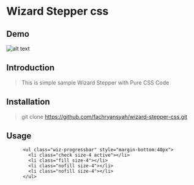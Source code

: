 # Wizard Stepper css

## Demo

![alt text](https://cdn.pbrd.co/images/HmdeLO6.png)

## Introduction

> This is simple sample Wizard Stepper with Pure CSS Code


## Installation

> git clone https://github.com/fachryansyah/wizard-stepper-css.git

## Usage
```
      <ul class="wiz-progressbar" style="margin-bottom:40px">
        <li class="check size-4 active"></li>
        <li class="fill size-4"></li>
        <li class="nofill size-4"></li>
        <li class="nofill size-4"></li>
      </ul>
```
